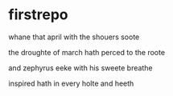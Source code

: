 # firstrepo

whane that april with the shouers soote

the droughte of march hath perced to the roote

and zephyrus eeke with his sweete breathe

inspired hath in every holte and heeth
